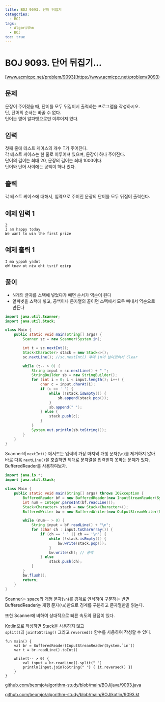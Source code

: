 ```yaml
---
title: BOJ 9093. 단어 뒤집기
categories:
  - BOJ
tags:
  - Algorithm
  - BOJ
toc: true
---
```



# BOJ 9093. 단어 뒤집기... 
[www.acmicpc.net/problem/9093](https://www.acmicpc.net/problem/9093)

## **문제**
문장이 주어졌을 때, 단어를 모두 뒤집어서 출력하는 프로그램을 작성하시오.   
단, 단어의 순서는 바꿀 수 없다.   
단어는 영어 알파벳으로만 이루어져 있다.  

## **입력**
첫째 줄에 테스트 케이스의 개수 T가 주어진다.   
각 테스트 케이스는 한 줄로 이루어져 있으며, 문장이 하나 주어진다.   
단어의 길이는 최대 20, 문장의 길이는 최대 1000이다.   
단어와 단어 사이에는 공백이 하나 있다.

## **출력**
각 테스트 케이스에 대해서, 입력으로 주어진 문장의 단어를 모두 뒤집어 출력한다.  

## **예제 입력 1** 
```
2
I am happy today
We want to win the first prize
```

## **예제 출력 1** 

```
I ma yppah yadot
eW tnaw ot niw eht tsrif ezirp
```

## **풀이**
- N개의 글자를 스택에 넣었다가 빼면 순서가 역순이 된다
- 알파벳을 스택에 넣고, 공백이나 문자열의 끝이면 스택에서 모두 빼내서 역순으로 만든다  

```java
import java.util.Scanner;
import java.util.Stack;

class Main {
    public static void main(String[] args) {
        Scanner sc = new Scanner(System.in);

        int t = sc.nextInt();
        Stack<Character> stack = new Stack<>();
        sc.nextLine(); //sc.nextInt() 후에 \n이 남아있어서 Clear

        while (t-- > 0) {
            String input = sc.nextLine() + " ";
            StringBuilder sb = new StringBuilder();
            for (int i = 0; i < input.length(); i++) {
                char c = input.charAt(i);
                if (c == ' ') {
                    while (!stack.isEmpty()) {
                        sb.append(stack.pop());
                    }
                    sb.append(" ");
                } else {
                    stack.push(c);
                }
            }
            System.out.println(sb.toString());
        }
    }
}
```

Scanner의 `nextInt()` 메서드는 입력의 가장 마지막 개행 문자(`\n`)를 제거하지 않아  
바로 다음 `nextLine()`을 호출하면 제대로 문자열을 입력받지 못하는 문제가 있다.  
BufferedReader를 사용하여보자.  

```java
import java.io.*;
import java.util.Stack;

class Main {
    public static void main(String[] args) throws IOException {
        BufferedReader bf = new BufferedReader(new InputStreamReader(System.in));
        int num = Integer.parseInt(bf.readLine());
        Stack<Character> stack = new Stack<Character>();
        BufferedWriter bw = new BufferedWriter(new OutputStreamWriter(System.out));

        while (num-- > 0) {
            String input = bf.readLine() + "\n";
            for (char ch : input.toCharArray()) {
                if (ch == ' ' || ch == '\n') {
                    while (!stack.isEmpty()) {
                        bw.write(stack.pop());
                    }
                    bw.write(ch); // 공백
                } else
                    stack.push(ch);
            }
        }
        bw.flush();
        return;
    }
}
```

Scanner는 space와 개행 문자(`\n`)를 경계로 인식하여 구분하는 반면  
BufferedReader는 개행 문자(`\n`)만으로 경계를 구분하고 문자열만을 읽는다.  

또한 Scanner에 비하여 상대적으로 빠른 속도의 장점이 있다.  

Kotlin으로 작성하면 Stack을 사용하지 않고    
`split()`과 `joinToString()` 그리고 `reversed()` 함수를 사용하여 작성할 수 있다.  

```
fun main() {
    val br = BufferedReader(InputStreamReader(System.`in`))
    var t = br.readLine().toInt()

    while(t-- > 0) {
        val input = br.readLine().split(" ")
        println(input.joinToString(" ") { it.reversed() })
    }
}
```

[github.com/beomjo/algorithm-study/blob/main/BOJ/java/9093.java](https://github.com/beomjo/algorithm-study/blob/main/BOJ/java/9093.java)

[github.com/beomjo/algorithm-study/blob/main/BOJ/kotlin/9093.kt](https://github.com/beomjo/algorithm-study/blob/main/BOJ/kotlin/9093.kt)